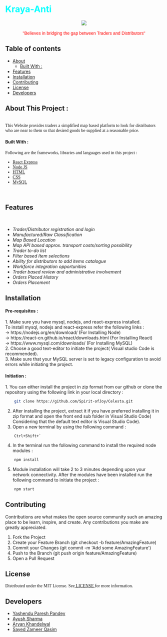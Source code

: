 <!-- Heading1(Title) -->
<h1><font color="cyan">Kraya-Anti</font></h1>

<!-- Image logo-->
<center><img src = "https://github.com/Spirit-ofJoy/Celesta/blob/master/docs/readme-images/logo.jpg"></center>
<br>
<font face="Helvetica" color="Red"><center>"Believes in bridging the gap between Traders and Distributors"</center></font></center>

<!-- Table of contents -->
## Table of contents
<UL>
<li> <a href="#About"> About </a>
    <UL>
        <li> <a href="#Built"> Built With :</a>
    </UL>
<li> <a href="#Features"> Features </a>
<li> <a href="#Installation"> Installation </a>
<li> <a href="#Contributing"> Contributing </a>
<li> <a href="#License"> License </a>
<li> <a href="#Developers"> Developers </a>
</UL>

<!-- Heading2(About) -->
<p id="About"><h2><font> About This Project : </font></h2></p>
<br>
<!-- Description -->
<font face = "Verdana"> This Website provides traders a simplified map based platform to look for distributors who are near to them so that desired goods be supplied at a reasonable price.</font>

<p id="Built"><h4><font> Built With : </font></h4></p>
<font face = "Verdana"> Following are the frameworks, libraries and languages used in this project :  <UL>
<li><a href = "https://reactjs.org/"> React Express </a> 
<li><a href = "https://nodejs.org/"> Node JS </a>
<li><a href = "https://developer.mozilla.org/en-US/docs/Web/HTML"> HTML </a>
<li><a href = "https://developer.mozilla.org/en-US/docs/Web/CSS"> CSS </a>
<li><a href = "https://www.mysql.com/"> MySQL </a>
</UL></font>
<br>
<!-- Features -->
<p id="Features"><h2><font>Features</font></h2></p>
<br>
<UL>
<li><I> Trader/Distributor registration and login </I>
<li><I> Manufactured/Raw Classification </I>
<li><I> Map Based Location </I>
<li><I> Map API based approx. transport costs/sorting possibility </I>
<li><I> Trader to-do list </I>
<li><I> Filter based Item selections </I>
<li><I> Ability for distributors to add items catalogue </I>
<li><I> Workforce integration opportunities </I>
<li><I> Trader based review and administrative involvement </I>
<li><I> Orders Placed History </I>
<li><I> Orders Placement </I>
</UL>
<!-- Installation -->
<p id="Installation"><h2><font> Installation </font></h2></p>
<h4><font> Pre-requisites : </font></h4>
1. Make sure you have mysql, nodejs, and react-express installed.<br>
    To install mysql, nodejs and react-express refer the following links :<br>
    -> https://nodejs.org/en/download/ (For Installing Node)<br>
    -> https://react-cn.github.io/react/downloads.html (For Installing React)<br>
    -> https://www.mysql.com/downloads/ (For Installing MySQL)<br>
2. Choose a good text-editor to initiate the project( Visual studio Code is recommended).<br>
3. Make sure that your MySQL server is set to legacy configuration to avoid errors while initiating the project.<br>
<h4><font> Initiation : </font></h4>
1. You can either install the project in zip format from our github or clone the repository using the following link in your local directory : 

```bash
    git clone https://github.com/Spirit-ofJoy/Celesta.git 
```

2. After installing the project, extract it if you have preferred installing it in zip format and open the front end sub folder in Visual Studio Code( Considering that the default text editor is Visual Studio Code).
3. Open a new terminal by using the following command :

```shell
    Ctrl+Shift+`
```

4. In the terminal run the following command to install the required node modules :

```bash
    npm install
```

5. Module installation will take 2 to 3 minutes depending upon your network connectivity. After the modules have been installed run the following command to initiate the project : 

```bash
    npm start
```

<!-- Contributing -->
<p id="Contributing"><h2><font> Contributing </font></h2></p>
Contributions are what makes the open source community such an amazing place to be learn, inspire, and create. Any contributions you make are greatly appreciated.

1. Fork the Project
2. Create your Feature Branch (git checkout -b feature/AmazingFeature)
3. Commit your Changes (git commit -m 'Add some AmazingFeature')
4. Push to the Branch (git push origin feature/AmazingFeature)
5. Open a Pull Request
<!-- License -->
<p id="License"><h2><font> License </font></h2></p>
<font face = "Verdana"> Distributed under the MIT License. See<a href = "https://github.com/Spirit-ofJoy/Celesta/blob/master/LICENSE"> LICENSE </a>for more information.</font>
<!-- Contributors -->
<p id="Developers"><h2><font> Developers </font></h2></p>
<UL>
    <li><a href = "https://github.com/Spirit-ofJoy"> Yashendu Paresh Pandey </a>
    <li><a href = "https://github.com/ayayushsharma"> Ayush Sharma</a>
    <li><a href = "https://github.com/Ark2307"> Aryan Khandelwal</a>
    <li><a href = "https://github.com/szqskywalker"> Sayed Zameer Qasim </a>
</UL>
